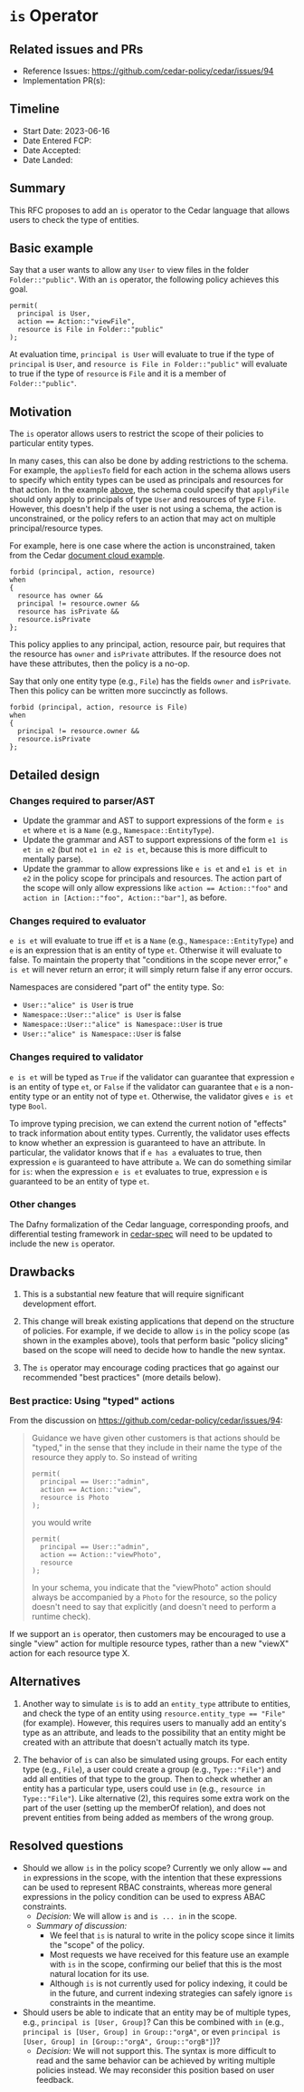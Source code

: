 # `is` Operator

## Related issues and PRs

- Reference Issues: <https://github.com/cedar-policy/cedar/issues/94>
- Implementation PR(s):

## Timeline

- Start Date: 2023-06-16
- Date Entered FCP:
- Date Accepted:
- Date Landed:

## Summary

This RFC proposes to add an `is` operator to the Cedar language that allows users to check the type of entities.

## Basic example

Say that a user wants to allow any `User` to view files in the folder `Folder::"public"`.
With an `is` operator, the following policy achieves this goal.

```
permit(
  principal is User,
  action == Action::"viewFile",
  resource is File in Folder::"public"
);
```

At evaluation time, `principal is User` will evaluate to true if the type of `principal` is `User`, and `resource is File in Folder::"public"` will evaluate to true if the type of `resource` is `File` and it is a member of `Folder::"public"`.

## Motivation

The `is` operator allows users to restrict the scope of their policies to particular entity types.

In many cases, this can also be done by adding restrictions to the schema.
For example, the `appliesTo` field for each action in the schema allows users to specify which entity types can be used as principals and resources for that action.
In the example [above](#basic-example), the schema could specify that `applyFile` should only apply to principals of type `User` and resources of type `File`.
However, this doesn't help if the user is not using a schema, the action is unconstrained, or the policy refers to an action that may act on multiple principal/resource types.

For example, here is one case where the action is unconstrained, taken from the Cedar [document cloud example](https://github.com/cedar-policy/cedar-examples/tree/main/cedar-example-use-cases/document_cloud).

```
forbid (principal, action, resource)
when
{
  resource has owner &&
  principal != resource.owner &&
  resource has isPrivate &&
  resource.isPrivate
};
```

This policy applies to any principal, action, resource pair, but requires that the resource has `owner` and `isPrivate` attributes.
If the resource does not have these attributes, then the policy is a no-op.

Say that only one entity type (e.g., `File`) has the fields `owner` and `isPrivate`.
Then this policy can be written more succinctly as follows.

```
forbid (principal, action, resource is File)
when
{
  principal != resource.owner &&
  resource.isPrivate
};
```

## Detailed design

### Changes required to parser/AST

- Update the grammar and AST to support expressions of the form `e is et` where `et` is a `Name` (e.g., `Namespace::EntityType`).
- Update the grammar and AST to support expressions of the form `e1 is et in e2` (but not `e1 in e2 is et`, because this is more difficult to mentally parse).
- Update the grammar to allow expressions like `e is et` and `e1 is et in e2` in the policy scope for principals and resources.
The action part of the scope will only allow expressions like `action == Action::"foo"` and `action in [Action::"foo", Action::"bar"]`, as before.

### Changes required to evaluator

`e is et` will evaluate to true iff `et` is a `Name` (e.g., `Namespace::EntityType`) and `e` is an expression that is an entity of type `et`.
Otherwise it will evaluate to false.
To maintain the property that "conditions in the scope never error," `e is et` will never return an error; it will simply return false if any error occurs.

Namespaces are considered "part of" the entity type. So:

- `User::"alice" is User` is true
- `Namespace::User::"alice" is User` is false
- `Namespace::User::"alice" is Namespace::User` is true
- `User::"alice" is Namespace::User` is false

### Changes required to validator

`e is et` will be typed as `True` if the validator can guarantee that expression `e` is an entity of type `et`, or `False` if the validator can guarantee that `e` is a non-entity type or an entity not of type `et`.
Otherwise, the validator gives `e is et` type `Bool`.

To improve typing precision, we can extend the current notion of "effects" to track information about entity types.
Currently, the validator uses effects to know whether an expression is guaranteed to have an attribute.
In particular, the validator knows that if `e has a` evaluates to true, then expression `e` is guaranteed to have attribute `a`.
We can do something similar for `is`: when the expression `e is et` evaluates to true, expression `e` is guaranteed to be an entity of type `et`.

### Other changes

The Dafny formalization of the Cedar language, corresponding proofs, and differential testing framework in [cedar-spec](https://github.com/cedar-policy/cedar-spec) will need to be updated to include the new `is` operator.

## Drawbacks

1. This is a substantial new feature that will require significant development effort.

2. This change will break existing applications that depend on the structure of policies. For example, if we decide to allow `is` in the policy scope (as shown in the examples above), tools that perform basic "policy slicing" based on the scope will need to decide how to handle the new syntax.

3. The `is` operator may encourage coding practices that go against our recommended "best practices" (more details below).

### Best practice: Using "typed" actions

From the discussion on <https://github.com/cedar-policy/cedar/issues/94>:

> Guidance we have given other customers is that actions should be "typed," in the sense that they include in their name the type of the resource they apply to. So instead of writing
>
> ```
> permit(
>   principal == User::"admin",
>   action == Action::"view",
>   resource is Photo
> );
> ```
>
> you would write
>
> ```
> permit(
>   principal == User::"admin",
>   action == Action::"viewPhoto",
>   resource
> );
> ```
>
> In your schema, you indicate that the "viewPhoto" action should always be accompanied by a `Photo` for the resource, so the policy doesn't need to say that explicitly (and doesn't need to perform a runtime check).

If we support an `is` operator, then customers may be encouraged to use a single "view" action for multiple resource types, rather than a new "viewX" action for each resource type X.

## Alternatives

1. Another way to simulate `is` is to add an `entity_type` attribute to entities, and check the type of an entity using `resource.entity_type == "File"` (for example).
However, this requires users to manually add an entity's type as an attribute, and leads to the possibility that an entity might be created with an attribute that doesn't actually match its type.

2. The behavior of `is` can also be simulated using groups.
For each entity type (e.g., `File`), a user could create a group (e.g., `Type::"File"`) and add all entities of that type to the group.
Then to check whether an entity has a particular type, users could use `in` (e.g., `resource in Type::"File"`).
Like alternative (2), this requires some extra work on the part of the user (setting up the memberOf relation), and does not prevent entities from being added as members of the wrong group.

## Resolved questions

- Should we allow `is` in the policy scope?
Currently we only allow `==` and `in` expressions in the scope, with the intention that these expressions can be used to represent RBAC constraints, whereas more general expressions in the policy condition can be used to express ABAC constraints.
  - _Decision:_ We will allow `is` and `is ... in` in the scope.
  - _Summary of discussion:_
    - We feel that `is` is natural to write in the policy scope since it limits the "scope" of the policy.
    - Most requests we have received for this feature use an example with `is` in the scope, confirming our belief that this is the most natural location for its use.
    - Although `is` is not currently used for policy indexing, it could be in the future, and current indexing strategies can safely ignore `is` constraints in the meantime.
- Should users be able to indicate that an entity may be of multiple types, e.g., `principal is [User, Group]`? Can this be combined with `in` (e.g., `principal is [User, Group] in Group::"orgA"`, or even `principal is [User, Group] in [Group::"orgA", Group::"orgB"]`)?
  - _Decision:_ We will not support this. The syntax is more difficult to read and the same behavior can be achieved by writing multiple policies instead. We may reconsider this position based on user feedback.
